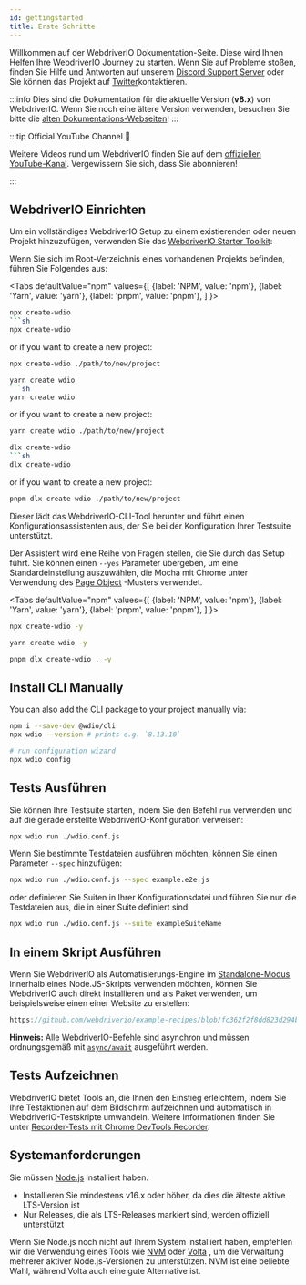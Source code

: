 ```yaml
---
id: gettingstarted
title: Erste Schritte
---
```


Willkommen auf der WebdriverIO Dokumentation-Seite. Diese wird Ihnen Helfen Ihre WebdriverIO Journey zu starten. Wenn Sie auf Probleme stoßen, finden Sie Hilfe und Antworten auf unserem [Discord Support Server](https://discord.webdriver.io) oder Sie können das Projekt auf [Twitter](https://twitter.com/webdriverio)kontaktieren.

:::info
Dies sind die Dokumentation für die aktuelle Version (__v8.x__) von WebdriverIO. Wenn Sie noch eine ältere Version verwenden, besuchen Sie bitte die [alten Dokumentations-Webseiten](/versions)!
:::

<LiteYouTubeEmbed id="rA4IFNyW54c" title="Erste Schritte mit WebdriverIO" />

:::tip Official YouTube Channel 🎥

Weitere Videos rund um WebdriverIO finden Sie auf dem [offiziellen YouTube-Kanal](https://youtube.com/@webdriverio). Vergewissern Sie sich, dass Sie abonnieren!

:::

## WebdriverIO Einrichten

Um ein vollständiges WebdriverIO Setup zu einem existierenden oder neuen Projekt hinzuzufügen, verwenden Sie das [WebdriverIO Starter Toolkit](https://www.npmjs.com/package/create-wdio):

Wenn Sie sich im Root-Verzeichnis eines vorhandenen Projekts befinden, führen Sie Folgendes aus:

<Tabs
  defaultValue="npm"
  values={[
    {label: 'NPM', value: 'npm'},
 {label: 'Yarn', value: 'yarn'},
 {label: 'pnpm', value: 'pnpm'},
 ]
}>
<TabItem value="npm">

```sh
npx create-wdio
```sh
npx create-wdio
```

or if you want to create a new project:

```sh
npx create-wdio ./path/to/new/project
```

</TabItem>
<TabItem value="yarn">

```sh
yarn create wdio
```sh
yarn create wdio
```

or if you want to create a new project:

```sh
yarn create wdio ./path/to/new/project
```

</TabItem>
<TabItem value="pnpm">

```sh
dlx create-wdio
```sh
dlx create-wdio
```

or if you want to create a new project:

```sh
pnpm dlx create-wdio ./path/to/new/project
```

</TabItem>
</Tabs>

Dieser lädt das WebdriverIO-CLI-Tool herunter und führt einen Konfigurationsassistenten aus, der Sie bei der Konfiguration Ihrer Testsuite unterstützt.

<CreateProjectAnimation />

Der Assistent wird eine Reihe von Fragen stellen, die Sie durch das Setup führt. Sie können einen `--yes` Parameter übergeben, um eine Standardeinstellung auszuwählen, die Mocha mit Chrome unter Verwendung des [Page Object](https://martinfowler.com/bliki/PageObject.html) -Musters verwendet.

<Tabs
  defaultValue="npm"
  values={[
    {label: 'NPM', value: 'npm'},
 {label: 'Yarn', value: 'yarn'},
 {label: 'pnpm', value: 'pnpm'},
 ]
}>
<TabItem value="npm">

```sh
npx create-wdio -y
```

</TabItem>
<TabItem value="yarn">

```sh
yarn create wdio -y
```

</TabItem>
<TabItem value="pnpm">

```sh
pnpm dlx create-wdio . -y
```

</TabItem>
</Tabs>

## Install CLI Manually

You can also add the CLI package to your project manually via:

```sh
npm i --save-dev @wdio/cli
npx wdio --version # prints e.g. `8.13.10`

# run configuration wizard
npx wdio config
```

## Tests Ausführen

Sie können Ihre Testsuite starten, indem Sie den Befehl `run` verwenden und auf die gerade erstellte WebdriverIO-Konfiguration verweisen:

```sh
npx wdio run ./wdio.conf.js
```

Wenn Sie bestimmte Testdateien ausführen möchten, können Sie einen Parameter `--spec` hinzufügen:

```sh
npx wdio run ./wdio.conf.js --spec example.e2e.js
```

oder definieren Sie Suiten in Ihrer Konfigurationsdatei und führen Sie nur die Testdateien aus, die in einer Suite definiert sind:

```sh
npx wdio run ./wdio.conf.js --suite exampleSuiteName
```

## In einem Skript Ausführen

Wenn Sie WebdriverIO als Automatisierungs-Engine im [Standalone-Modus](/docs/setuptypes#standalone-mode) innerhalb eines Node.JS-Skripts verwenden möchten, können Sie WebdriverIO auch direkt installieren und als Paket verwenden, um beispielsweise einen einer Website zu erstellen:

```js reference useHTTPS
https://github.com/webdriverio/example-recipes/blob/fc362f2f8dd823d294b9bb5f92bd5991339d4591/getting-started/run-in-script.js#L2-L19
```

__Hinweis:__ Alle WebdriverIO-Befehle sind asynchron und müssen ordnungsgemäß mit [`async/await`](https://javascript.info/async-await) ausgeführt werden.

## Tests Aufzeichnen

WebdriverIO bietet Tools an, die Ihnen den Einstieg erleichtern, indem Sie Ihre Testaktionen auf dem Bildschirm aufzeichnen und automatisch in WebdriverIO-Testskripte umwandeln. Weitere Informationen finden Sie unter [Recorder-Tests mit Chrome DevTools Recorder](/docs/record).

## Systemanforderungen

Sie müssen [Node.js](http://nodejs.org) installiert haben.

- Installieren Sie mindestens v16.x oder höher, da dies die älteste aktive LTS-Version ist
- Nur Releases, die als LTS-Releases markiert sind, werden offiziell unterstützt

Wenn Sie Node.js noch nicht auf Ihrem System installiert haben, empfehlen wir die Verwendung eines Tools wie [NVM](https://github.com/creationix/nvm) oder [Volta](https://volta.sh/) , um die Verwaltung mehrerer aktiver Node.js-Versionen zu unterstützen. NVM ist eine beliebte Wahl, während Volta auch eine gute Alternative ist.

